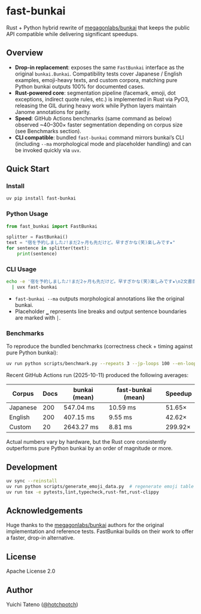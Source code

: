 # fast-bunkai

Rust + Python hybrid rewrite of [megagonlabs/bunkai](https://github.com/megagonlabs/bunkai) that keeps the public API compatible while delivering significant speedups.

## Overview

- **Drop-in replacement**: exposes the same `FastBunkai` interface as the original `bunkai.Bunkai`. Compatibility tests cover Japanese / English examples, emoji-heavy texts, and custom corpora, matching pure Python bunkai outputs 100% for documented cases.
- **Rust-powered core**: segmentation pipeline (facemark, emoji, dot exceptions, indirect quote rules, etc.) is implemented in Rust via PyO3, releasing the GIL during heavy work while Python layers maintain Janome annotations for parity.
- **Speed**: GitHub Actions benchmarks (same command as below) observed ~40–300× faster segmentation depending on corpus size (see Benchmarks section).
- **CLI compatible**: bundled `fast-bunkai` command mirrors bunkai’s CLI (including `--ma` morphological mode and placeholder handling) and can be invoked quickly via `uvx`.

## Quick Start

### Install

```bash
uv pip install fast-bunkai
```

### Python Usage

```python
from fast_bunkai import FastBunkai

splitter = FastBunkai()
text = "宿を予約しました♪!まだ2ヶ月も先だけど。早すぎかな(笑)楽しみです★"
for sentence in splitter(text):
    print(sentence)
```

### CLI Usage

```bash
echo -e '宿を予約しました♪!まだ2ヶ月も先だけど。早すぎかな(笑)楽しみです★\n2文書目です。' \
  | uvx fast-bunkai
```

- `fast-bunkai --ma` outputs morphological annotations like the original bunkai.
- Placeholder `▁` represents line breaks and output sentence boundaries are marked with `│`.

### Benchmarks

To reproduce the bundled benchmarks (correctness check + timing against pure Python bunkai):

```bash
uv run python scripts/benchmark.py --repeats 3 --jp-loops 100 --en-loops 100 --custom-loops 10
```

Recent GitHub Actions run (2025-10-11) produced the following averages:

| Corpus    | Docs | bunkai (mean) | fast-bunkai (mean) | Speedup |
|-----------|------|---------------|--------------------|---------|
| Japanese  | 200  | 547.04 ms     | 10.59 ms           | 51.65×  |
| English   | 200  | 407.15 ms     | 9.55 ms            | 42.62×  |
| Custom    | 20   | 2643.27 ms    | 8.81 ms            | 299.92× |

Actual numbers vary by hardware, but the Rust core consistently outperforms pure Python bunkai by an order of magnitude or more.

## Development

```bash
uv sync --reinstall
uv run python scripts/generate_emoji_data.py  # regenerate emoji table if dependencies change
uv run tox -e pytests,lint,typecheck,rust-fmt,rust-clippy
```

## Acknowledgements

Huge thanks to the [megagonlabs/bunkai](https://github.com/megagonlabs/bunkai) authors for the original implementation and reference tests. FastBunkai builds on their work to offer a faster, drop-in alternative.

## License

Apache License 2.0

## Author

Yuichi Tateno ([@hotchpotch](https://github.com/hotchpotch))
